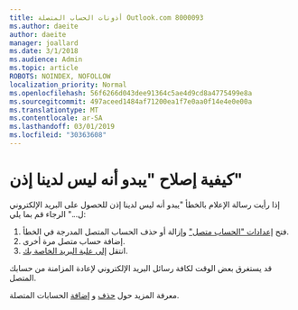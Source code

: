```yaml
---
title: أذونات الحساب المتصلة Outlook.com 8000093
ms.author: daeite
author: daeite
manager: joallard
ms.date: 3/1/2018
ms.audience: Admin
ms.topic: article
ROBOTS: NOINDEX, NOFOLLOW
localization_priority: Normal
ms.openlocfilehash: 56f6266d043dee91364c5ae4d9cd8a4775499e8a
ms.sourcegitcommit: 497aceed1484af71200ea1f7e0aa0f14e4e0e00a
ms.translationtype: MT
ms.contentlocale: ar-SA
ms.lasthandoff: 03/01/2019
ms.locfileid: "30363608"
---
```

# <a name="how-to-fix-it-looks-like-we-dont-have-permission"></a>كيفية إصلاح "يبدو أنه ليس لدينا إذن"

إذا رأيت رسالة الإعلام بالخطأ "يبدو أنه ليس لدينا إذن للحصول على البريد الإلكتروني ل..." الرجاء قم بما يلي:

1. فتح [إعدادات "الحساب متصل"](https://outlook.live.com/mail/options/mail/accounts) وإزالة أو حذف الحساب المتصل المدرجة في الخطأ. 
2. إضافة حساب متصل مرة أخرى.
3. انتقل [إلى علبة البريد الخاصة بك](https://outlook.live.com/mail/inbox).

قد يستغرق بعض الوقت لكافة رسائل البريد الإلكتروني لإعادة المزامنة من حسابك المتصل.

معرفة المزيد حول [حذف](https://support.office.com/article/0b9a6b95-ff1b-46c1-bf60-d6b3b82c5ac8) و [إضافة](https://support.office.com/article/c5224df4-5885-4e79-91ba-523aa743f0ba) الحسابات المتصلة.